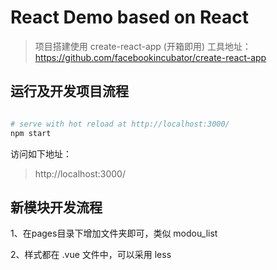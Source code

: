 React Demo based on React
===========

> 项目搭建使用 create-react-app (开箱即用)
> 工具地址：https://github.com/facebookincubator/create-react-app

## 运行及开发项目流程

``` bash

# serve with hot reload at http://localhost:3000/
npm start

```

访问如下地址：

> http://localhost:3000/
<!-- 
## 目录结构

```
├─public                 构建文件
├─node_modules           node依赖包
├─src  
  ├─assets               资源文件                
    ├─images             图片资源
    ├─styles             样式资源
  ├─components           组件
    ├─common             通用组件
  ├─i18n                 
    ├─index.js           语言包入口
    ├─zh.json            中文语言json文件
    ├─....               其他等
  ├─pages                
    ├─test               单个页面
    ├─....               其他等
  ├─utils                工具方法                
``` -->

## 新模块开发流程
1、在pages目录下增加文件夹即可，类似 modou_list

2、样式都在 .vue 文件中，可以采用 less
